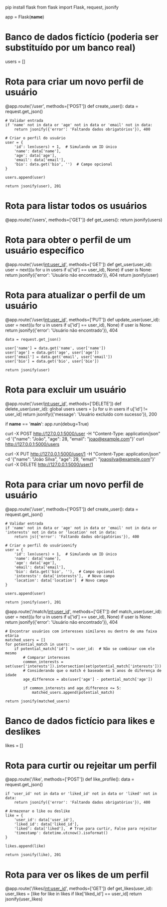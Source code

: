 pip install flask
from flask import Flask, request, jsonify

app = Flask(__name__)

# Banco de dados fictício (poderia ser substituído por um banco real)
users = []

# Rota para criar um novo perfil de usuário
@app.route('/user', methods=['POST'])
def create_user():
    data = request.get_json()
    
    # Validar entrada
    if 'name' not in data or 'age' not in data or 'email' not in data:
        return jsonify({'error': 'Faltando dados obrigatórios'}), 400
    
    # Criar o perfil do usuário
    user = {
        'id': len(users) + 1,  # Simulando um ID único
        'name': data['name'],
        'age': data['age'],
        'email': data['email'],
        'bio': data.get('bio', '')  # Campo opcional
    }
    
    users.append(user)
    
    return jsonify(user), 201

# Rota para listar todos os usuários
@app.route('/users', methods=['GET'])
def get_users():
    return jsonify(users)

# Rota para obter o perfil de um usuário específico
@app.route('/user/<int:user_id>', methods=['GET'])
def get_user(user_id):
    user = next((u for u in users if u['id'] == user_id), None)
    if user is None:
        return jsonify({'error': 'Usuário não encontrado'}), 404
    return jsonify(user)

# Rota para atualizar o perfil de um usuário
@app.route('/user/<int:user_id>', methods=['PUT'])
def update_user(user_id):
    user = next((u for u in users if u['id'] == user_id), None)
    if user is None:
        return jsonify({'error': 'Usuário não encontrado'}), 404
    
    data = request.get_json()
    
    user['name'] = data.get('name', user['name'])
    user['age'] = data.get('age', user['age'])
    user['email'] = data.get('email', user['email'])
    user['bio'] = data.get('bio', user['bio'])
    
    return jsonify(user)

# Rota para excluir um usuário
@app.route('/user/<int:user_id>', methods=['DELETE'])
def delete_user(user_id):
    global users
    users = [u for u in users if u['id'] != user_id]
    return jsonify({'message': 'Usuário excluído com sucesso'}), 200

if __name__ == '__main__':
    app.run(debug=True)

curl -X POST http://127.0.0.1:5000/user -H "Content-Type: application/json" -d '{"name": "João", "age": 28, "email": "joao@example.com"}'
curl http://127.0.0.1:5000/users

curl -X PUT http://127.0.0.1:5000/user/1 -H "Content-Type: application/json" -d '{"name": "João Silva", "age": 29, "email": "joaosilva@example.com"}'
curl -X DELETE http://127.0.0.1:5000/user/1

# Rota para criar um novo perfil de usuário
@app.route('/user', methods=['POST'])
def create_user():
    data = request.get_json()
    
    # Validar entrada
    if 'name' not in data or 'age' not in data or 'email' not in data or 'interests' not in data or 'location' not in data:
        return js({'error': 'Faltando dados obrigatórios'}), 400
    
    # Criar o perfil do usuárioonify
    user = {
        'id': len(users) + 1,  # Simulando um ID único
        'name': data['name'],
        'age': data['age'],
        'email': data['email'],
        'bio': data.get('bio', ''),  # Campo opcional
        'interests': data['interests'],  # Novo campo
        'location': data['location']  # Novo campo
    }
    
    users.append(user)
    
    return jsonify(user), 201
@app.route('/match/<int:user_id>', methods=['GET'])
def match_user(user_id):
    user = next((u for u in users if u['id'] == user_id), None)
    if user is None:
        return jsonify({'error': 'Usuário não encontrado'}), 404
    
    # Encontrar usuários com interesses similares ou dentro de uma faixa etária
    matched_users = []
    for potential_match in users:
        if potential_match['id'] != user_id:  # Não se combinar com ele mesmo
            # Comparar interesses
            common_interests = set(user['interests']).intersection(set(potential_match['interests']))
            # Considerando que o match é baseado em 5 anos de diferença de idade
            age_difference = abs(user['age'] - potential_match['age'])
            
            if common_interests and age_difference <= 5:
                matched_users.append(potential_match)
    
    return jsonify(matched_users)
# Banco de dados fictício para likes e deslikes
likes = []

# Rota para curtir ou rejeitar um perfil
@app.route('/like', methods=['POST'])
def like_profile():
    data = request.get_json()
    
    if 'user_id' not in data or 'liked_id' not in data or 'liked' not in data:
        return jsonify({'error': 'Faltando dados obrigatórios'}), 400
    
    # Armazenar o like ou deslike
    like = {
        'user_id': data['user_id'],
        'liked_id': data['liked_id'],
        'liked': data['liked'],  # True para curtir, False para rejeitar
        'timestamp': datetime.utcnow().isoformat()
    }
    
    likes.append(like)
    
    return jsonify(like), 201

# Rota para ver os likes de um perfil
@app.route('/likes/<int:user_id>', methods=['GET'])
def get_likes(user_id):
    user_likes = [like for like in likes if like['liked_id'] == user_id]
    return jsonify(user_likes)
